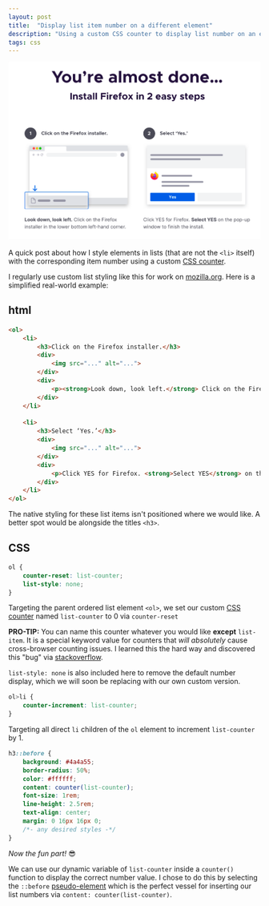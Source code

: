```yaml
---
layout: post
title:  "Display list item number on a different element"
description: "Using a custom CSS counter to display list number on an element that is not a list item <li>"
tags: css
---
```


![screenshot](/assets/img/posts/style-lists/list-style.png)

A quick post about how I style elements in lists (that are not the `<li>` itself) with the corresponding item number using a custom [CSS counter](https://developer.mozilla.org/en-US/docs/Web/CSS/CSS_Lists_and_Counters/Using_CSS_counters).

I regularly use custom list styling like this for work on [mozilla.org](https://www.mozilla.org). Here is a simplified real-world example: 

## html
```html
<ol>
    <li>
        <h3>Click on the Firefox installer.</h3>
        <div>
            <img src="..." alt="...">
        </div>
        <div>
            <p><strong>Look down, look left.</strong> Click on the Firefox installer in the lower bottom left-hand corner.</p>
        </div>
    </li>

    <li>
        <h3>Select ‘Yes.’</h3>
        <div>
            <img src="..." alt="...">
        </div>
        <div>
            <p>Click YES for Firefox. <strong>Select YES</strong> on the pop-up window to finish the install.</p>
        </div>
    </li>
</ol>
```

The native styling for these list items isn't positioned where we would like. A better spot would be alongside the titles `<h3>`.

## CSS

```css
ol {
    counter-reset: list-counter;
    list-style: none;
}
```
Targeting the parent ordered list element `<ol>`, we set our custom [CSS counter](https://developer.mozilla.org/en-US/docs/Web/CSS/CSS_Lists_and_Counters/Using_CSS_counters) named `list-counter` to 0 via `counter-reset`

**PRO-TIP:** You can name this counter whatever you would like **except** `list-item`. It is a special keyword value for counters that _will absolutely_ cause cross-browser counting issues. I learned this the hard way and discovered this "bug" via [stackoverflow](https://stackoverflow.com/a/53423535/11167751).

`list-style: none` is also included here to remove the default number display, which we will soon be replacing with our own custom version.

```css
ol>li {
    counter-increment: list-counter;
}
```
Targeting all direct `li` children of the `ol` element to increment `list-counter` by 1.

```css
h3::before {
    background: #4a4a55;
    border-radius: 50%;
    color: #ffffff;
    content: counter(list-counter);
    font-size: 1rem;
    line-height: 2.5rem;
    text-align: center;
    margin: 0 16px 16px 0;
    /*- any desired styles -*/
}
```
_Now the fun part!_ 😎

We can use our dynamic variable of `list-counter` inside a `counter()` function to display the correct number value. I chose to do this by selecting the `::before` [pseudo-element](https://developer.mozilla.org/en-US/docs/Web/CSS/Pseudo-elements) which is the perfect vessel for inserting our list numbers via `content: counter(list-counter)`.

